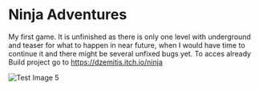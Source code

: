 # Ninja Adventures

My first game. It is unfinished as there is only one level with underground and teaser for what to happen in near future, when I would have time to continue it and there might be several unfixed bugs yet.
To acces already Build project go to https://dzemitis.itch.io/ninja


![Test Image 5](https://img.itch.zone/aW1nLzc5NTYzODAucG5n/original/0NNa3P.png)
